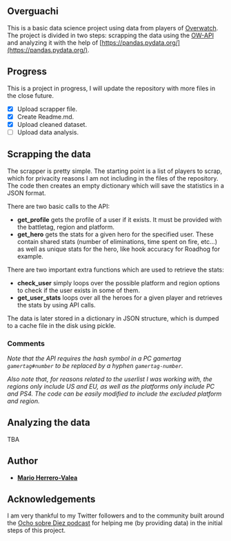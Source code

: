 ## Overguachi

This is a basic data science project using data from players of [Overwatch](https://playoverwatch.com/en-us/). The project is divided in two steps: scrapping the data using the [OW-API](https://ow-api.com/) and analyzing it with the help of [https://pandas.pydata.org/](https://pandas.pydata.org/). 


## Progress

This is a project in progress, I will update the repository with more files in the close future.

- [x] Upload scrapper file.
- [x] Create Readme.md.
- [x] Upload cleaned dataset.
- [ ] Upload data analysis.

## Scrapping the data

The scrapper is pretty simple. The starting point is a list of players to scrap, which for privacity reasons I am not including
in the files of the repository. The code then creates an empty dictionary which will save the statistics in a JSON format.

There are two basic calls to the API:
- **get_profile** gets the profile of a user if it exists. It must be provided with the battletag, region and platform.
- **get_hero** gets the stats for a given hero for the specified user. These contain shared stats (number of eliminations, time
spent on fire, etc...) as well as unique stats for the hero, like hook accuracy for Roadhog for example.

There are two important extra functions which are used to retrieve the stats:
- **check_user** simply loops over the possible platform and region options to check if the user exists in some of them.
- **get_user_stats** loops over all the heroes for a given player and retrieves the stats by using API calls.

The data is later stored in a dictionary in JSON structure, which is dumped to a cache file in the disk using pickle.

### Comments

*Note that the API requires the hash symbol in a PC gamertag <code>gamertag#number</code> to be replaced by a hyphen <code>gamertag-number</code>.*

*Also note that, for reasons related to the userlist I was working with, the regions only include US and EU, as well as the platforms only include PC and PS4. The code can be easily modified to include the excluded platform and region.*


## Analyzing the data

TBA

## Author

* **[Mario Herrero-Valea](https://github.com/fcooly)** 

## Acknowledgements
I am very thankful to my Twitter followers and to the community built around the [Ocho sobre Diez podcast](https://twitter.com/ochosobrediez) for helping me (by providing data) in the initial steps of this project.
